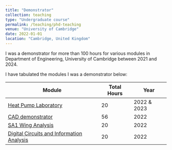 ```yaml
---
title: "Demonstrator"
collection: teaching
type: "Undergraduate course"
permalink: /teaching/phd-teaching
venue: "University of Cambridge"
date: 2022-01-01
location: "Cambridge, United Kingdom"
---
```


I was a demonstrator for more than 100 hours for various modules in Department of Engineering, University of Cambridge between 2021 and 2024. 

I have tabulated the modules I was a demonstrator below:

| Module           | Total Hours   | Year                                                  |
| --------         | ------ | ------------------------------------------------------------ |
| [Heat Pump Laboratory](https://teaching.eng.cam.ac.uk/content/part-ib-coursework-labs-overview) | 20 |2022 & 2023|
| [CAD demonstrator](https://teaching.eng.cam.ac.uk/content/engineering-tripos-part-ia-computer-aided-design-2020-21)    | 56   | 2022 |
| [SA1 Wing Analysis](https://teaching.eng.cam.ac.uk/content/engineering-tripos-part-iia-project-sa1-aircraft-wing-analysis-2023-24) | 20 | 2022|
| [Digital Circuits and Information Analysis](https://teaching.eng.cam.ac.uk/content/engineering-tripos-part-ia-1p3-digital-circuits-and-information-processing-2021-22) | 20 | 2022|